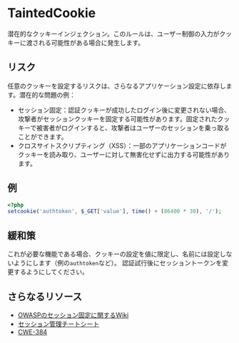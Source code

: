 # TaintedCookie
潜在的なクッキーインジェクション。このルールは、ユーザー制御の入力がクッキーに渡される可能性がある場合に発生します。

## リスク
任意のクッキーを設定するリスクは、さらなるアプリケーション設定に依存します。潜在的な問題の例：
- セッション固定：認証クッキーが成功したログイン後に変更されない場合、攻撃者がセッションクッキーを固定する可能性があります。固定されたクッキーで被害者がログインすると、攻撃者はユーザーのセッションを乗っ取ることができます。
- クロスサイトスクリプティング（XSS）：一部のアプリケーションコードがクッキーを読み取り、ユーザーに対して無害化せずに出力する可能性があります。

## 例
```php
<?php
setcookie('authtoken', $_GET['value'], time() + (86400 * 30), '/');
```

## 緩和策
これが必要な機能である場合、クッキーの設定を値に限定し、名前には設定しないようにします（例の`authtoken`など）。
認証試行後にセッショントークンを変更するようにしてください。

## さらなるリソース
- [OWASPのセッション固定に関するWiki](https://owasp.org/www-community/attacks/Session_fixation)
- [セッション管理チートシート](https://cheatsheetseries.owasp.org/cheatsheets/Session_Management_Cheat_Sheet.html)
- [CWE-384](https://cwe.mitre.org/data/definitions/384.html)
